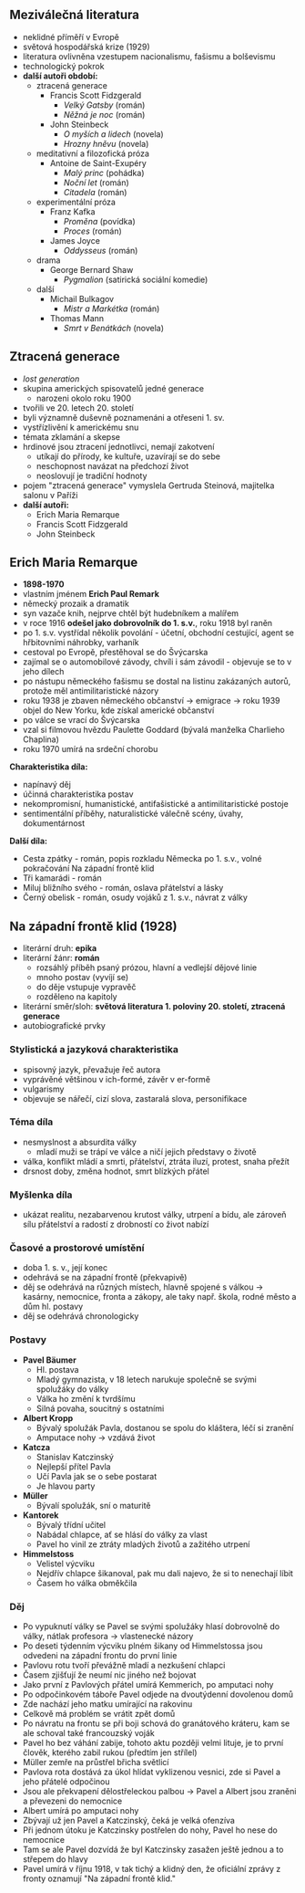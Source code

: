 ## Meziválečná literatura 
- neklidné příměří v Evropě
- světová hospodářská krize (1929)
- literatura ovlivněna vzestupem nacionalismu, fašismu a bolševismu
- technologický pokrok
- **další autoři období:**
	- ztracená generace
		- Francis Scott Fidzgerald 
			- *Velký Gatsby* (román)
			- *Něžná je noc* (román)
		- John Steinbeck
			- *O myších a lidech* (novela)
			- *Hrozny hněvu* (novela)
	- meditativní a filozofická próza
		- Antoine de Saint-Exupéry
			- *Malý princ* (pohádka)
			- *Noční let* (román)
			- *Citadela* (román)
	- experimentální próza
		- Franz Kafka
			- *Proměna* (povídka)
			- *Proces* (román)
		- James Joyce
			- *Oddysseus* (román) 
	- drama
		- George Bernard Shaw
			- *Pygmalion* (satirická sociální komedie)
	- další
		- Michail Bulkagov
			- *Mistr a Markétka* (román)
		- Thomas Mann
			- *Smrt v Benátkách* (novela)
## Ztracená generace
- *lost generation*
- skupina amerických spisovatelů jedné generace
	- narozeni okolo roku 1900
- tvořili ve 20. letech 20. století
- byli významně duševně poznamenáni a otřeseni 1. sv.
- vystřízlivění k americkému snu
- témata zklamání a skepse
- hrdinové jsou ztracení jednotlivci, nemají zakotvení
	- utíkají do přírody, ke kultuře, uzavírají se do sebe
	- neschopnost navázat na předchozí život
	- neoslovují je tradiční hodnoty
- pojem "ztracená generace" vymyslela Gertruda Steinová, majitelka salonu v Paříži
- **další autoři:**
	- Erich Maria Remarque
	- Francis Scott Fidzgerald
	- John Steinbeck

## Erich Maria Remarque
- **1898-1970**
- vlastním jménem **Erich Paul Remark**
- německý prozaik a dramatik
- syn vazače knih, nejprve chtěl být hudebníkem a malířem
- v roce 1916 **odešel jako dobrovolník do 1. s.v.**, roku 1918 byl raněn
- po 1. s.v. vystřídal několik povolání - účetní, obchodní cestující, agent se hřbitovními náhrobky, varhaník
- cestoval po Evropě, přestěhoval se do Švýcarska
- zajímal se o automobilové závody, chvíli i sám závodil - objevuje se to v jeho dílech
- po nástupu německého fašismu se dostal na listinu zakázaných autorů, protože měl antimilitaristické názory
- roku 1938 je zbaven německého občanství -> emigrace -> roku 1939 objel do New Yorku, kde získal americké občanství
- po válce se vrací do Švýcarska
- vzal si filmovou hvězdu Paulette Goddard (bývalá manželka Charlieho Chaplina)
- roku 1970 umírá na srdeční chorobu

**Charakteristika díla:**
- napínavý děj
- účinná charakteristika postav
- nekompromisní, humanistické, antifašistické a antimilitaristické postoje
- sentimentální příběhy, naturalistické válečně scény, úvahy, dokumentárnost

**Další díla:**
- Cesta zpátky - román, popis rozkladu Německa po 1. s.v., volné pokračování Na západní frontě klid
- Tři kamarádi - román
- Miluj bližního svého - román, oslava přátelství a lásky
- Černý obelisk - román, osudy vojáků z 1. s.v., návrat z války

## Na západní frontě klid (1928)
- literární druh: **epika**
- literární žánr: **román**
	- rozsáhlý příběh psaný prózou, hlavní a vedlejší dějové linie
	- mnoho postav (vyvíjí se)
	- do děje vstupuje vypravěč
	- rozděleno na kapitoly
- literární směr/sloh: **světová literatura 1. poloviny 20. století, ztracená generace**
- autobiografické prvky

### Stylistická a jazyková charakteristika
- spisovný jazyk, převažuje řeč autora
- vyprávěné většinou v ich-formé, závěr v er-formě
- vulgarismy
- objevuje se nářečí, cizí slova, zastaralá slova, personifikace

### Téma díla
- nesmyslnost a absurdita války
	- mladí muži se trápí ve válce a ničí jejich představy o životě
- válka, konflikt mládí a smrti, přátelství, ztráta iluzí, protest, snaha přežít
- drsnost doby, změna hodnot, smrt blízkých přátel

### Myšlenka díla
- ukázat realitu, nezabarvenou krutost války, utrpení a bídu, ale zároveň sílu přátelství a radostí z drobností co život nabízí

### Časové a prostorové umístění
- doba 1. s. v., její konec
- odehrává se na západní frontě (překvapivě)
- děj se odehrává na různých místech, hlavně spojené s válkou -> kasárny, nemocnice, fronta a zákopy, ale taky např. škola, rodné město a dům hl. postavy
- děj se odehrává chronologicky

### Postavy
- **Pavel Bäumer**
	- Hl. postava
	- Mladý gymnazista, v 18 letech narukuje společně se svými spolužáky do války
	- Válka ho změní k tvrdšímu
	- Silná povaha, soucitný s ostatními
- **Albert Kropp**
	- Bývalý spolužák Pavla, dostanou se spolu do kláštera, léčí si zranění
	- Amputace nohy -> vzdává život
- **Katcza**
	- Stanislav Katczinský
	- Nejlepší přítel Pavla
	- Učí Pavla jak se o sebe postarat
	- Je hlavou party
- **Müller**
	- Bývalí spolužák, sní o maturitě
- **Kantorek** 
	- Bývalý třídní učitel
	- Nabádal chlapce, ať se hlásí do války za vlast
	- Pavel ho vinil ze ztráty mladých životů a zažitého utrpení
- **Himmelstoss**
	- Velistel výcviku
	- Nejdřív chlapce šikanoval, pak mu dali najevo, že si to nenechají líbit
	- Časem ho válka obměkčila

### Děj
- Po vypuknutí války se Pavel se svými spolužáky hlasí dobrovolně do války, nátlak profesora -> vlastenecké názory
- Po deseti týdenním výcviku plném šikany od Himmelstossa jsou odvedeni na západní frontu do první linie
- Pavlovu rotu tvoří převážně mladí a nezkušení chlapci
- Časem zjišťují že neumí nic jiného než bojovat
- Jako první z Pavlových přátel umírá Kemmerich, po amputaci nohy
- Po odpočinkovém táboře Pavel odjede na dvoutýdenní dovolenou domů
- Zde nachází jeho matku umírající na rakovinu
- Celkově má problém se vrátit zpět domů
- Po návratu na frontu se při boji schová do granátového kráteru, kam se ale schoval také francouzský voják
- Pavel ho bez váhání zabije, tohoto aktu později velmi lituje, je to první člověk, kterého zabil rukou (předtím jen střílel)
- Müller zemře na průstřel břicha světlicí
- Pavlova rota dostává za úkol hlídat vyklizenou vesnici, zde si Pavel a jeho přátelé odpočinou
- Jsou ale překvapení dělostřeleckou palbou -> Pavel a Albert jsou zraněni a převezeni do nemocnice
- Albert umírá po amputaci nohy
- Zbývají už jen Pavel a Katczinský, čeká je velká ofenzíva
- Při jednom útoku je Katczinsky postřelen do nohy, Pavel ho nese do nemocnice
- Tam se ale Pavel dozvídá že byl Katczinsky zasažen ještě jednou a to střepem do hlavy
- Pavel umírá v říjnu 1918, v tak tichý a klidný den, že oficiální zprávy z fronty oznamují "Na západní frontě klid."

